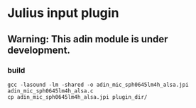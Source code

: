 # Julius input plugin

## Warning: This adin module is under development.

### build

```
gcc -lasound -lm -shared -o adin_mic_sph0645lm4h_alsa.jpi adin_mic_sph0645lm4h_alsa.c
cp adin_mic_sph0645lm4h_alsa.jpi plugin_dir/
```


